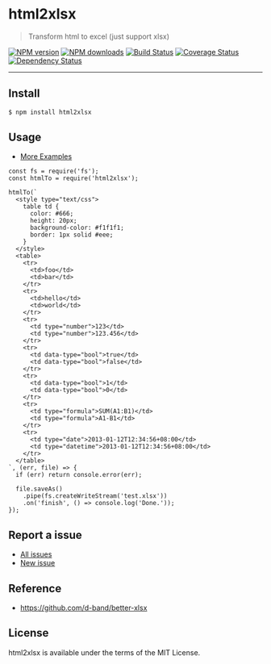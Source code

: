 html2xlsx
===========

> Transform html to excel (just support xlsx)

[![NPM version](https://img.shields.io/npm/v/html2xlsx.svg)](https://www.npmjs.com/package/html2xlsx)
[![NPM downloads](https://img.shields.io/npm/dm/html2xlsx.svg)](https://www.npmjs.com/package/html2xlsx)
[![Build Status](https://travis-ci.org/d-band/html2xlsx.svg?branch=master)](https://travis-ci.org/d-band/html2xlsx)
[![Coverage Status](https://coveralls.io/repos/github/d-band/html2xlsx/badge.svg?branch=master)](https://coveralls.io/github/d-band/html2xlsx?branch=master)
[![Dependency Status](https://david-dm.org/d-band/html2xlsx.svg)](https://david-dm.org/d-band/html2xlsx)

---

## Install

```bash
$ npm install html2xlsx
```

## Usage

- [More Examples](examples)

```
const fs = require('fs');
const htmlTo = require('html2xlsx');

htmlTo(`
  <style type="text/css">
    table td {
      color: #666;
      height: 20px;
      background-color: #f1f1f1;
      border: 1px solid #eee;
    }
  </style>
  <table>
    <tr>
      <td>foo</td>
      <td>bar</td>
    </tr>
    <tr>
      <td>hello</td>
      <td>world</td>
    </tr>
    <tr>
      <td type="number">123</td>
      <td type="number">123.456</td>
    </tr>
    <tr>
      <td data-type="bool">true</td>
      <td data-type="bool">false</td>
    </tr>
    <tr>
      <td data-type="bool">1</td>
      <td data-type="bool">0</td>
    </tr>
    <tr>
      <td type="formula">SUM(A1:B1)</td>
      <td type="formula">A1-B1</td>
    </tr>
    <tr>
      <td type="date">2013-01-12T12:34:56+08:00</td>
      <td type="datetime">2013-01-12T12:34:56+08:00</td>
    </tr>
  </table>
`, (err, file) => {
  if (err) return console.error(err);
  
  file.saveAs()
    .pipe(fs.createWriteStream('test.xlsx'))
    .on('finish', () => console.log('Done.'));
});
```

## Report a issue

* [All issues](https://github.com/d-band/html2xlsx/issues)
* [New issue](https://github.com/d-band/html2xlsx/issues/new)

## Reference

- https://github.com/d-band/better-xlsx

## License

html2xlsx is available under the terms of the MIT License.